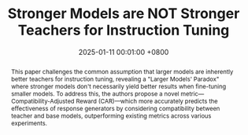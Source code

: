 ---
title:          "Stronger Models are NOT Stronger Teachers for Instruction Tuning"
date:           2025-01-11 00:01:00 +0800
selected:       false
# pub:            "Annual Conference of the Nations of the Americas Chapter of the ACL (NAACL"
pub: "NAACL 2025"
pub_date:       "2025"
abstract: >-
  This paper challenges the common assumption that larger models are inherently better teachers for instruction tuning, revealing a "Larger Models' Paradox" where stronger models don't necessarily yield better results when fine-tuning smaller models. To address this, the authors propose a novel metric—Compatibility-Adjusted Reward (CAR)—which more accurately predicts the effectiveness of response generators by considering compatibility between teacher and base models, outperforming existing metrics across various experiments.  
cover:          /assets/images/covers/img_lmp.png
authors:
- Zhangchen Xu
- Fengqing Jiang
-  Luyao Niu
-   Bill Yuchen Lin
-    Radha Poovendran
links:
  Preprint: https://arxiv.org/abs/2411.07133
medias:
  <i class="fa-solid fa-trophy"></i> Huggingface Daily Paper: https://huggingface.co/papers?date=2024-11-13
---